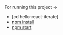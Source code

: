 For running this project ->
  - [cd hello-react-iterate]
  - [npm install](#npm-install)
  - [npm start](#npm-start)
